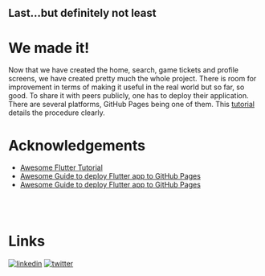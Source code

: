 ## Last...but definitely not least

# We made it!
Now that we have created the home, search, game tickets and profile screens, we have created pretty much the whole project. There is room for improvement in terms of making it useful in the real world but so far, so good. To share it with peers publicly, one has to deploy their application. There are several platforms, GitHub Pages being one of them. This [tutorial](https://maheshmnj.medium.com/deploying-your-flutter-webapp-to-github-pages-111ff9e5cbc9) details the procedure clearly.

# Acknowledgements
 - [Awesome Flutter Tutorial](https://www.youtube.com/watch?v=71AsYo2q_0Y)
 - [Awesome Guide to deploy Flutter app to GitHub Pages](https://github.com/matiassingers/awesome-readme)
 - [Awesome Guide to deploy Flutter app to GitHub Pages](https://maheshmnj.medium.com/deploying-your-flutter-webapp-to-github-pages-111ff9e5cbc9)
</br>
</br>

# Links

[![linkedin](https://img.shields.io/badge/linkedin-0A66C2?style=for-the-badge&logo=linkedin&logoColor=white)](https://www.linkedin.com/joan-kabura)
[![twitter](https://img.shields.io/badge/twitter-1DA1F2?style=for-the-badge&logo=twitter&logoColor=white)](https://twitter.com/JoanKabura_)
